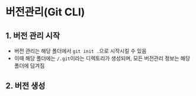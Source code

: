 # 버전관리(Git CLI)

## 1. 버전 관리 시작

- 버전 관리는 해당 폴더에서 `git init .`으로 시작시킬 수 있음
- 이때 해당 폴더에는 `/.git`이라는 디렉토리가 생성되며, 모든 버전관리 정보는 해당 폴더에 담겨짐

## 2. 버전 생성

